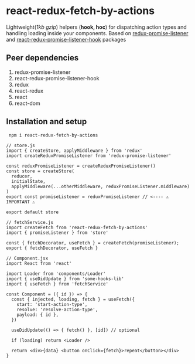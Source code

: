 # react-redux-fetch-by-actions

Lightweight(*1kb gzip*) helpers (**hook, hoc**) for dispatching action types and handling loading inside your components.
Based on [redux-promise-listener](https://www.npmjs.com/package/redux-promise-listener)
and [react-redux-promise-listener-hook](https://www.npmjs.com/package/react-redux-promise-listener-hook)
packages

## Peer dependencies

1. redux-promise-listener
2. react-redux-promise-listener-hook
3. redux
4. react-redux
5. react
6. react-dom

## Installation and setup
``` npm i react-redux-fetch-by-actions```

```$xslt
// store.js
import { createStore, applyMiddleware } from 'redux'
import createReduxPromiseListener from 'redux-promise-listener'

const reduxPromiseListener = createReduxPromiseListener()
const store = createStore(
  reducer,
  initialState,
  applyMiddleware(...otherMiddleware, reduxPromiseListener.middleware)
)
export const promiseListener = reduxPromiseListener // <---- ⚠️ IMPORTANT ⚠️

export default store

// fetchService.js
import createFetch from 'react-redux-fetch-by-actions'
import { promiseListener } from 'store'

const { fetchDecorator, useFetch } = createFetch(promiseListener);
export { fetchDecorator, useFetch }

// Component.jsx
import React from 'react'

import Loader from 'components/Loader'
import { useDidUpdate } from 'some-hooks-lib'
import { useFetch } from 'fetchService'

const Component = ({ id }) => {
  const { injected, loading, fetch } = useFetch({
    start: 'start-action-type',
    resolve: 'resolve-action-type',
    payload: { id },
  })

  useDidUpdate(() => { fetch() }, [id]) // optional
    
  if (loading) return <Loader />
    
  return <div>{data} <button onClick={fetch}>repeat</button></div>
}

```


